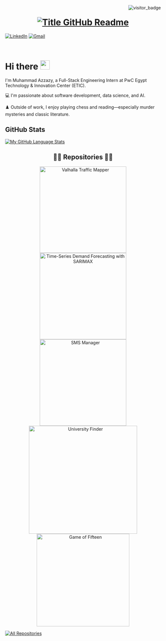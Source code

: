 <!-- ## Hi there 👋
-->
<!--
**muhammadazzazy/muhammadazzazy** is a ✨ _special_ ✨ repository because its `README.md` (this file) appears on your GitHub profile.

Here are some ideas to get you started:

- 🔭 I’m currently working on ...
- 🌱 I’m currently learning ...
- 👯 I’m looking to collaborate on ...
- 🤔 I’m looking for help with ...
- 💬 Ask me about ...
- 📫 How to reach me: ...
- 😄 Pronouns: ...
- ⚡ Fun fact: ...
-->
<img align="right" src="https://api.visitorbadge.io/api/visitors?path=https%3A%2F%2Fgithub.com%2Fmuhammadazzazy&countColor=%23263759&style=default" alt="visitor_badge">

<h1 style="text-align: center;">
  <a href="https://git.io/typing-svg" target="_blank">
    <img src="https://readme-typing-svg.herokuapp.com?font=Inter&weight=800&size=35&duration=3000&pause=500&multiline=true&width=650&height=140&lines=%24+whoami;Muhammad+Hassan+Azzazy" alt="Title GitHub Readme" />
  </a>
</h1>

[![LinkedIn](https://img.shields.io/badge/LinkedIn-Muhammad-informational?style=flat-square&logo=linkedin&logoColor=white)](https://www.linkedin.com/in/muhammad-azzazy/)
[![Gmail](https://img.shields.io/badge/Gmail-muhammadazzazy8@gmail.com-informational?style=flat-square&color=EA4335&logo=gmail&logoColor=white)](mailto:muhammadazzazy8@gmail.com?subject=Hey!)

<br>

# Hi there <img src="https://raw.githubusercontent.com/muhammadazzazy/muhammadazzazy/main/wave.gif" width="30px">

I'm Muhammad Azzazy, a Full-Stack Engineering Intern at PwC Egypt Technology & Innovation Center (ETIC).

💻 I'm passionate about software development, data science, and AI.

♟️ Outside of work, I enjoy playing chess and reading—especially murder mysteries and classic literature.

## GitHub Stats

<!-- [![My GitHub Language Stats](https://github-readme-stats.vercel.app/api/?username=muhammadazzazy&langs_count=5&theme=react&bg_color=1F222E&title_color=F85D7F&hide_border=true&icon_color=F8D866)]()
 -->
[![My GitHub Language Stats](https://github-readme-stats.vercel.app/api/top-langs/?username=muhammadazzazy&langs_count=5&theme=react&bg_color=1F222E&title_color=F85D7F&hide_border=true&icon_color=F8D866)]()

<h2 style="text-align: center;">👨‍💻 Repositories 👨‍💻</h2>

<!-- Repo info cards - https://github.com/anuraghazra/github-readme-stats -->
<p align="center">
  <a href="https://github.com/muhammadazzazy/osm-valhalla-traffic-mapper">
    <img width="280" src="https://github-readme-stats.vercel.app/api/pin/?username=muhammadazzazy&repo=osm-valhalla-traffic-mapper&theme=react&bg_color=1F222E&title_color=F85D7F&hide_border=true&icon_color=F8D866&show_icons=false"
      align="center" alt="Valhalla Traffic Mapper"/>
  </a>
  <a href="https://github.com/muhammadazzazy/time-series-forecasting-sarimax">
    <img width="280" src="https://github-readme-stats.vercel.app/api/pin/?username=muhammadazzazy&repo=time-series-forecasting-sarimax&theme=react&bg_color=1F222E&title_color=F85D7F&hide_border=true&icon_color=F8D866&show_icons=false"
      align="center" alt="Time-Series Demand Forecasting with SARIMAX"/>
  </a>
  <a href="https://github.com/muhammadazzazy/SMSManager">
    <img width="280" src="https://github-readme-stats.vercel.app/api/pin/?username=muhammadazzazy&repo=SMSManager&theme=react&bg_color=1F222E&title_color=F85D7F&hide_border=true&icon_color=F8D866&show_icons=false" align="center" alt="SMS
      Manager"/>
  </a>
  <a href="https://github.com/muhammadazzazy/UniFinder">
    <img width="350" src="https://github-readme-stats.vercel.app/api/pin/?username=muhammadazzazy&repo=UniFinder&theme=react&bg_color=1F222E&title_color=F85D7F&hide_border=true&icon_color=F8D866&show_icons=false" align="center"
      alt="University Finder"/>
  </a>
  <a href="https://github.com/muhammadazzazy/Puzzle">
    <img width="300" src="https://github-readme-stats.vercel.app/api/pin/?username=muhammadazzazy&repo=Puzzle&theme=react&bg_color=1F222E&title_color=F85D7F&hide_border=true&icon_color=F8D866&show_icons=false" align="center" alt="Game of 
      Fifteen" />
  </a>
</p>

<a href="https://github.com/muhammadazzazy?tab=repositories"><img alt="All Repositories" title="All Repositories" src="https://custom-icon-badges.demolab.com/badge/-Click%20Here%20For%20All%20My%20Repos-1F222E?style=for-the-badge&logoColor=white&logo=repo"/></a>


<!--
**umenzi/umenzi** is a ✨ _special_ ✨ repository because its `README.md` (this file) appears on your GitHub profile.

Here are some ideas to get you started:

- 🔭 I’m currently working on ...
- 🌱 I’m currently learning ...
- 👯 I’m looking to collaborate on ...
- 🤔 I’m looking for help with ...
- 💬 Ask me about ...
- 📫 How to reach me: ...
- 😄 Pronouns: ...
- ⚡ Fun fact: ...
-->
